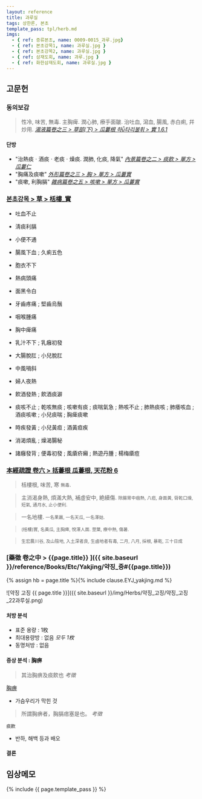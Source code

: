 ```yaml
---
layout: reference
title: 과루실
tags: 상한론, 본초
template_pass: tpl/herb.md
imgs:
  - { ref: 증류본초, name: 0009-0015_과루.jpg}
  - { ref: 본초강목1, name: 과루실.jpg }
  - { ref: 본초강목2, name: 과루실.jpg }
  - { ref: 삼재도회, name: 과루.jpg }
  - { ref: 화한삼재도회, name: 과루실.jpg }
---
```


## 고문헌

### 동의보감

> 性冷, 味苦, 無毒. 主胸痺. 潤心肺, 療手面皺. 治吐血, 瀉血, 腸風, 赤白痢, 幷炒用. _[湯液篇卷之三 > 草部(下) > 瓜蔞根 하타리불휘 > 實 1.6.1](https://mediclassics.kr/books/8/volume/22/#content_43)_

#### 단방

* "治熱痰ㆍ酒痰ㆍ老痰ㆍ燥痰. 潤肺, 化痰, 降氣"  _[內景篇卷之二 > 痰飮 > 單方 > 瓜蔞仁](https://mediclassics.kr/books/8/volume/2#content_1379)_
* "胸痛及痰嗽"  _[外形篇卷之三 > 胸 > 單方 > 瓜蔞實](https://mediclassics.kr/books/8/volume/7#content_395)_
* "痰嗽, 利胸膈" _[雜病篇卷之五 > 咳嗽 > 單方 > 瓜蔞實](https://mediclassics.kr/books/8/volume/13#content_1217)_


### [본초강목 > 草 > 栝樓_實]()

* 吐血不止
* 淸痰利膈
* 小便不通
* 腸風下血 ; 久痢五色
* 胞衣不下

* 熱病頭痛
* 面黑令白
* 牙齒疼痛 ; 堅齒烏鬚
* 咽喉腫痛
* 胸中痺痛
* 乳汁不下 ; 乳癰初發
* 大腸脫肛 ; 小兒脫肛

* 中風喎斜
* 婦人夜熱
* 飮酒發熱 ; 飮酒痰澼
* 痰咳不止 ; 乾咳無痰 ; 咳嗽有痰 ; 痰喘氣急 ; 熱咳不止 ; 肺熱痰咳 ; 肺痿咳血 ; 酒痰咳嗽 ; 小兒痰喘 ; 胸痺痰嗽
* 時疾發黃 ; 小兒黃疸 ; 酒黃疸疾
* 消渴煩亂 ; 燥渴腸秘
* 諸癰發背 ; 便毒初發 ; 風瘡疥癩 ; 熱遊丹腫 ; 楊梅瘡痘


### [本經疏證 卷六 > 括蔞根 瓜蔞根, 天花粉 6](https://mediclassics.kr/books/154/volume/6/#content_59)

> 栝樓根, 味苦, 寒 <small>無毒</small>.

> 主消渴身熱, 煩滿大熱, 補虛安中, 絶續傷. <small>除腸胃中痼熱, 八疸, 身面黃, 脣乾口燥, 短氣, 通月水, 止小便利.</small>

> 一名地樓. <small>一名果羸, 一名天瓜, 一名澤姑.</small>

> <small>(栝樓)實, 名黃瓜, 主胸痺, 悅澤人面. 莖葉, 療中熱, 傷暑.</small>

> <small>生宏農川谷, 及山陰地, 入土深者良, 生鹵地者有毒, 二月, 八月, 採根, 暴乾, 三十日成</small>


### [藥徵 卷之中 > {{page.title}} ]({{ site.baseurl }}/reference/Books/Etc/Yakjing/약징_중#{{page.title}})

{% assign hb = page.title %}{% include clause.EYJ_yakjing.md %}

![약징 고징 {{ page.title }}]({{ site.baseurl }}/img/Herbs/약징_고징/약징_고징_22과루실.png)

#### 처방 분석

* 표준 용량 : 1枚
* 최대용량방 : 없음 _모두 1枚_
* 동명처방 : 없음

#### 증상 분석 : 胸痹

> 其治胸痹及痰飮也 _考徵_

[胸痹]({{site.sympurl}}/흉비)
* 가슴우리가 막힌 것

> 所謂胸痹者，胸膈痞塞是也。 _考徵_

`痰飮`
* 반하, 해백 등과 배오

#### 결론



## 임상메모


{% include {{ page.template_pass }} %}
